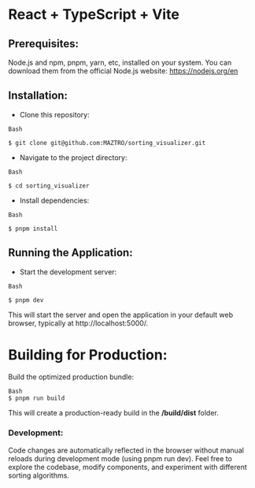 # React + TypeScript + Vite

## Prerequisites:

Node.js and npm, pnpm, yarn, etc, installed on your system. You can download them from the official Node.js website: https://nodejs.org/en

## Installation:

- Clone this repository:
```
Bash

$ git clone git@github.com:MAZTRO/sorting_visualizer.git
```
- Navigate to the project directory:

```
Bash

$ cd sorting_visualizer
```

- Install dependencies:

```
Bash

$ pnpm install
```

## Running the Application:

- Start the development server:

```
Bash

$ pnpm dev
```
This will start the server and open the application in your default web browser, typically at http://localhost:5000/.

# Building for Production:

Build the optimized production bundle:
```
Bash
$ pnpm run build
```
This will create a production-ready build in the **/build/dist** folder.

### Development:

Code changes are automatically reflected in the browser without manual reloads during development mode (using pnpm run dev).
Feel free to explore the codebase, modify components, and experiment with different sorting algorithms.
